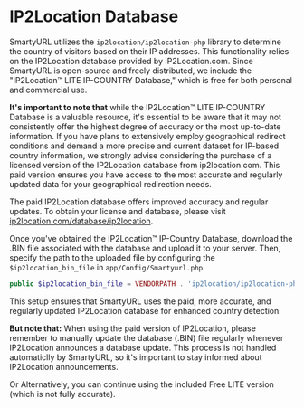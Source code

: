 # IP2Location Database

SmartyURL utilizes the `ip2location/ip2location-php` library to determine the country of visitors based on their IP addresses. This functionality relies on the IP2Location database provided by IP2Location.com. Since SmartyURL is open-source and freely distributed, we include the "IP2Location™ LITE IP-COUNTRY Database," which is free for both personal and commercial use.

**It's important to note that** while the IP2Location™ LITE IP-COUNTRY Database is a valuable resource, it's essential to be aware that it may not consistently offer the highest degree of accuracy or the most up-to-date information. If you have plans to extensively employ geographical redirect conditions and demand a more precise and current dataset for IP-based country information, we strongly advise considering the purchase of a licensed version of the IP2Location database from ip2location.com. This paid version ensures you have access to the most accurate and regularly updated data for your geographical redirection needs.

The paid IP2Location database offers improved accuracy and regular updates. To obtain your license and database, please visit [ip2location.com/database/ip2location](https://www.ip2location.com/database/ip2location).

Once you've obtained the IP2Location™ IP-Country Database, download the .BIN file associated with the database and upload it to your server. Then, specify the path to the uploaded file by configuring the `$ip2location_bin_file` in `app/Config/Smartyurl.php`.

```php
public $ip2location_bin_file = VENDORPATH . 'ip2location/ip2location-php/data/IP2LOCATION-LITE-DB1.BIN';
```

This setup ensures that SmartyURL uses the paid, more accurate, and regularly updated IP2Location database for enhanced country detection.

**But note that:**  When using the paid version of IP2Location, please remember to manually update the database (.BIN) file regularly whenever IP2Location announces a database update. This process is not handled automaticlly by SmartyURL, so it's important to stay informed about IP2Location announcements.

Or Alternatively, you can continue using the included Free LITE version (which is not fully accurate).
